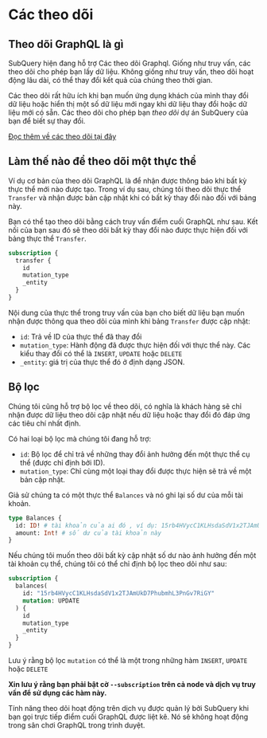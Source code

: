 # Các theo dõi

## Theo dõi GraphQL là gì

SubQuery hiện đang hỗ trợ Các theo dõi Graphql. Giống như truy vấn, các theo dõi cho phép bạn lấy dữ liệu. Không giống như truy vấn, theo dõi hoạt động lâu dài, có thể thay đổi kết quả của chúng theo thời gian.

Các theo dõi rất hữu ích khi bạn muốn ứng dụng khách của mình thay đổi dữ liệu hoặc hiển thị một số dữ liệu mới ngay khi dữ liệu thay đổi hoặc dữ liệu mới có sẵn. Các theo dõi cho phép bạn *theo dõi* dự án SubQuery của bạn để biết sự thay đổi.

[Đọc thêm về các theo dõi tại đây](https://www.apollographql.com/docs/react/data/subscriptions/)

## Làm thế nào để theo dõi một thực thể

Ví dụ cơ bản của theo dõi GraphQL là để nhận được thông báo khi bất kỳ thực thể mới nào được tạo. Trong ví dụ sau, chúng tôi theo dõi thực thể `Transfer` và nhận được bản cập nhật khi có bất kỳ thay đổi nào đối với bảng này.

Bạn có thể tạo theo dõi bằng cách truy vấn điểm cuối GraphQL như sau. Kết nối của bạn sau đó sẽ theo dõi bất kỳ thay đổi nào được thực hiện đối với bảng thực thể `Transfer`.

```graphql
subscription {
  transfer {
    id
    mutation_type
    _entity
  }
}
```

Nội dung của thực thể trong truy vấn của bạn cho biết dữ liệu bạn muốn nhận được thông qua theo dõi của mình khi bảng `Transfer` được cập nhật:
- `id`: Trả về ID của thực thể đã thay đổi
- `mutation_type`: Hành động đã được thực hiện đối với thực thể này. Các kiểu thay đổi có thể là `INSERT`, `UPDATE` hoặc `DELETE`
- `_entity`: giá trị của thực thể đó ở định dạng JSON.

## Bộ lọc

Chúng tôi cũng hỗ trợ bộ lọc về theo dõi, có nghĩa là khách hàng sẽ chỉ nhận được dữ liệu theo dõi cập nhật nếu dữ liệu hoặc thay đổi đó đáp ứng các tiêu chí nhất định.

Có hai loại bộ lọc mà chúng tôi đang hỗ trợ:

- `id`: Bộ lọc để chỉ trả về những thay đổi ảnh hưởng đến một thực thể cụ thể (được chỉ định bởi ID).
- `mutation_type`: Chỉ cùng một loại thay đổi được thực hiện sẽ trả về một bản cập nhật.

Giả sử chúng ta có một thực thể `Balances` và nó ghi lại số dư của mỗi tài khoản.

```graphql
type Balances {
  id: ID! # tài khoản của ai đó , ví dụ: 15rb4HVycC1KLHsdaSdV1x2TJAmUkD7PhubmhL3PnGv7RiGY
  amount: Int! # số dư của tài khoản này
}
```

Nếu chúng tôi muốn theo dõi bất kỳ cập nhật số dư nào ảnh hưởng đến một tài khoản cụ thể, chúng tôi có thể chỉ định bộ lọc theo dõi như sau:

```graphql
subscription {
  balances(
    id: "15rb4HVycC1KLHsdaSdV1x2TJAmUkD7PhubmhL3PnGv7RiGY"
    mutation: UPDATE
  ) {
    id
    mutation_type
    _entity
  }
}
```

Lưu ý rằng bộ lọc `mutation` có thể là một trong những hàm ` INSERT `, ` UPDATE ` hoặc ` DELETE `

**Xin lưu ý rằng bạn phải bật cờ `--subscription` trên cả node và dịch vụ truy vấn để sử dụng các hàm này.**

Tính năng theo dõi hoạt động trên dịch vụ được quản lý bởi SubQuery khi bạn gọi trực tiếp điểm cuối GraphQL được liệt kê. Nó sẽ không hoạt động trong sân chơi GraphQL trong trình duyệt.
